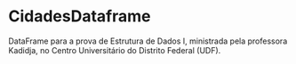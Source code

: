 # CidadesDataframe
DataFrame para a prova de Estrutura de Dados I, ministrada pela professora Kadidja, no Centro Universitário do Distrito Federal (UDF).
